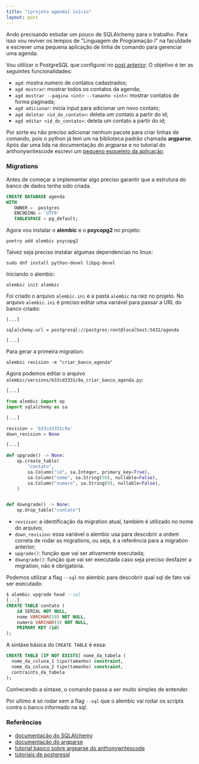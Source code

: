 ```yaml
---
title: "[projeto agenda] início"
layout: post
---
```


Ando precisando estudar um pouco de SQLAlchemy para o trabalho. Para isso vou
reviver os tempos de "Linguagem de Programação I" na faculdade e escrever uma
pequena aplicação de linha de comando para gerenciar uma agenda.

Vou utilizar o PostgreSQL que configurei no [post anterior]. O objetivo é ter
as seguintes funcionalidades:

- `agd`: mostra numero de contatos cadastrados;
- `agd mostrar`: mostrar todos os contatos da agenda;
- `agd mostrar --pagina <int> --tamanho <int>`: mostrar contatos
de forma paginada;
- `agd adicionar`: inicia input para adicionar um novo contato;
- `agd deletar <id_do_contato>`: deleta um contato a partir do id;
- `agd editar <id_do_contato>`: deleta um contato a partir do id;

Por sorte eu não preciso adicionar nenhum pacote para criar linhas de comando,
pois o python já tem um na biblioteca padrão chamada **argparse**. Após dar uma lida na
documentação do argparse e no tutorial do anthonywritescode escrevi um 
[pequeno esqueleto da aplicação].

### Migrations

Antes de começar a implementar algo preciso garantir que a estrutura do banco de dados
tenha sido criada.

```sql
CREATE DATABASE agenda
WITH
   OWNER =  postgres
   ENCODING = 'UTF8'
   TABLESPACE = pg_default;
```

Agora vou instalar o **alembic** e o **psycopg2** no projeto:

```
poetry add alembic psycopg2
```

Talvez seja preciso instalar algumas dependencias no linux:

```
sudo dnf install python-devel libpq-devel
```

Iniciando o alembic:

```
alembic init alembic
```

Foi criado o arquivo `alembic.ini` e a pasta `alembic` na raiz no projeto. No arquivo `alembic.ini`
é preciso editar uma variável para passar a URL do banco criado:

```
[...]

sqlalchemy.url = postgresql://postgres:root@localhost:5432/agenda

[...]
```

Para gerar a primeira migration:

```
alembic revision -m "criar_banco_agenda"
```

Agora podemos editar o arquivo `alembic/versions/b33cd3331c9a_criar_banco_agenda.py`:

```python
[...]

from alembic import op
import sqlalchemy as sa

[...]

revision = 'b33cd3331c9a'
down_revision = None

[...]

def upgrade() -> None:
    op.create_table(
        "contato",
        sa.Column("id", sa.Integer, primary_key=True),
        sa.Column("nome", sa.String(50), nullable=False),
        sa.Column("numero", sa.String(9), nullable=False),
    )


def downgrade() -> None:
    op.drop_table("contato")
```

- `revision`: a identificação da migration atual, também é utilizado no nome do arquivo;
- `down_revision`: essa variável o alembic usa para descobrir a ordem correta de rodar as
migrations, ou seja, é a referência para a migration anterior;
- `upgrade()`: função que vai ser ativamente executada;
- `downgrade()`: função que vai ser executada caso seja preciso desfazer a migration, não é
obrigatória.

Podemos utilizar a flag `--sql` no alembic para descobrir qual sql de fato vai ser executado:

```sql
$ alembic upgrade head --sql
[...]
CREATE TABLE contato (
    id SERIAL NOT NULL,
    nome VARCHAR(50) NOT NULL,
    numero VARCHAR(9) NOT NULL,
    PRIMARY KEY (id)
);
```

A sintáxe básica do `CREATE TABLE` é essa:

```sql
CREATE TABLE [IF NOT EXISTS] nome_da_tabela (
  nome_da_coluna_1 tipo(tamanho) constraint,
  nome_da_coluna_2 tipo(tamanho) constraint,
  contraints_da_tabela
);
```

Conhecendo a sintaxe, o comando passa a ser muito simples de entender.

Por ultimo é só rodar sem a flag `--sql` que o alembic vai rodar os scripts contra o banco
informado na sql.

### Referências

+ [documentação do SQLAlchemy]
+ [documentação do argparse]
+ [tutorial básico sobre argparse do anthonywritescode]
+ [tutoriais de postgresql]

[documentação do SQLAlchemy]: https://www.sqlalchemy.org/
[documentação do argparse]: https://docs.python.org/3/howto/argparse.html#
[tutorial básico sobre argparse do anthonywritescode]: https://www.youtube.com/watch?v=-Sgw-6a1HjU
[tutoriais de postgresql]: https://www.postgresqltutorial.com/

[pequeno esqueleto da aplicação]: https://github.com/rafaellcoellho/blog-basico-sqlalchemy/commit/bd8ca069f39d6ef5a589651a3c49a2cec9d4af5b
[post anterior]: https://rafaellcoellho.github.io/2022/07/27/rodando-postgresql-14-usando-docker-no-linux.html
